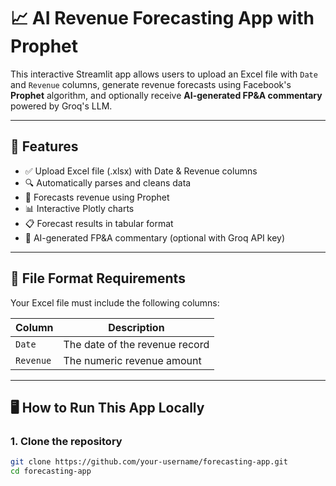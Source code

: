 # 📈 AI Revenue Forecasting App with Prophet

This interactive Streamlit app allows users to upload an Excel file with `Date` and `Revenue` columns, generate revenue forecasts using Facebook's **Prophet** algorithm, and optionally receive **AI-generated FP&A commentary** powered by Groq's LLM.

---

## 🚀 Features

- ✅ Upload Excel file (.xlsx) with Date & Revenue columns
- 🔍 Automatically parses and cleans data
- 🔮 Forecasts revenue using Prophet
- 📊 Interactive Plotly charts
- 📋 Forecast results in tabular format
- 🤖 AI-generated FP&A commentary (optional with Groq API key)

---

## 📁 File Format Requirements

Your Excel file must include the following columns:

| Column  | Description                      |
|---------|----------------------------------|
| `Date`  | The date of the revenue record   |
| `Revenue` | The numeric revenue amount       |

---

## 🖥️ How to Run This App Locally

### 1. Clone the repository

```bash
git clone https://github.com/your-username/forecasting-app.git
cd forecasting-app
